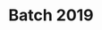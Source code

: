 ---
title: Batch 2019
biosmall: "The second batch of Government Medical College Ratlam. A diverse group of aspiring medical professional united by the misery that is MBBS."
biolarge: ""
avatar: https://i.postimg.cc/sxYrRwNn/bitmap.webp
twitter:
instagram:
multiple: false
---